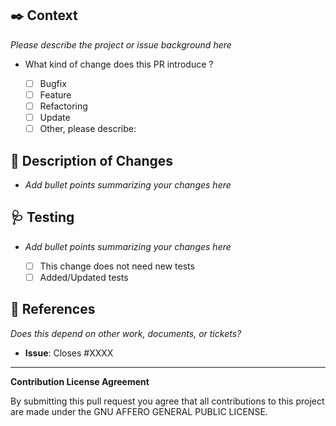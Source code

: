 <!--
Before contributing :
⚠️ Any contribution that is more than a few lines of code must be stated on the corresponding issue. If there is no issue for it yet, please create it first.
This ensure that :
  1. Two people aren't working on the same thing
	2. This is something Gabarit's maintainers believe should be implemented/fixed
  3. Your time is well spent :)
-->

## ✒️ Context

_Please describe the project or issue background here_

- What kind of change does this PR introduce ?

  - [ ] Bugfix
  - [ ] Feature
  - [ ] Refactoring
  - [ ] Update
  - [ ] Other, please describe:

## 🧱 Description of Changes

- _Add bullet points summarizing your changes here_

## 🩺 Testing

- _Add bullet points summarizing your changes here_

  - [ ] This change does not need new tests
  - [ ] Added/Updated tests

## 🔗 References

_Does this depend on other work, documents, or tickets?_

- **Issue**: Closes #XXXX

---

**Contribution License Agreement**

By submitting this pull request you agree that all contributions to this project are made under the GNU AFFERO GENERAL PUBLIC LICENSE.

